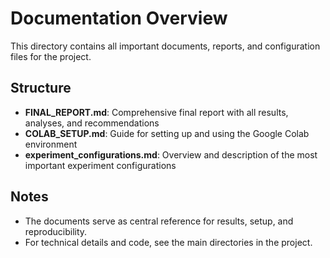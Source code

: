 # Documentation Overview

This directory contains all important documents, reports, and configuration files for the project.

## Structure

- **FINAL_REPORT.md**: Comprehensive final report with all results, analyses, and recommendations
- **COLAB_SETUP.md**: Guide for setting up and using the Google Colab environment
- **experiment_configurations.md**: Overview and description of the most important experiment configurations

## Notes
- The documents serve as central reference for results, setup, and reproducibility.
- For technical details and code, see the main directories in the project. 